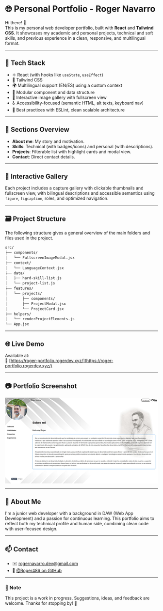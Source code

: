 # 🌐 Personal Portfolio - Roger Navarro

Hi there! 👋  
This is my personal web developer portfolio, built with **React** and **Tailwind CSS**. It showcases my academic and personal projects, technical and soft skills, and previous experience in a clean, responsive, and multilingual format.

---

## 🚀 Tech Stack

- ⚛️ React (with hooks like `useState`, `useEffect`)
- 🎨 Tailwind CSS
- 🌍 Multilingual support (EN/ES) using a custom context
- 📁 Modular component and data structure
- 📸 Interactive image gallery with fullscreen view
- ♿ Accessibility-focused (semantic HTML, alt texts, keyboard nav)
- 🧪 Best practices with ESLint, clean scalable architecture

---

## 🧩 Sections Overview

- **About me**: My story and motivation.
- **Skills**: Technical (with badges/icons) and personal (with descriptions).
- **Projects**: Filterable list with highlight cards and modal view.
- **Contact**: Direct contact details.

---

## 📸 Interactive Gallery

Each project includes a capture gallery with clickable thumbnails and fullscreen view, with bilingual descriptions and accessible semantics using `figure`, `figcaption`, roles, and optimized navigation.

---

## 🗃️ Project Structure

The following structure gives a general overview of the main folders and files used in the project.


```bash
src/
├── components/
│   └── FullscreenImageModal.jsx
├── context/
│   └── LanguageContext.jsx
├── data/
│   ├── hard-skill-list.js
│   └── project-list.js
├── features/
│   └── projects/
│       ├── components/
│       ├── ProjectModal.jsx
│       └── ProjectCard.jsx
├── helpers/
│   └── renderProjectElements.js
└── App.jsx
```

---

## 🌐 Live Demo

Available at:  
🔗 [https://roger-portfolio.rogerdev.xyz/](https://roger-portfolio.rogerdev.xyz/)

---

## 📷 Portfolio Screenshot

<p align="center">
  <img src="public/projects/roger-portfolio/roger-portfolio-home.jpg" alt="Portfolio preview" width="700"/>
</p>

---

## 🙋 About Me

I'm a junior web developer with a background in DAW (Web App Development) and a passion for continuous learning. This portfolio aims to reflect both my technical profile and human side, combining clean code with user-focused design.

---

## 📫 Contact

- ✉️ rogernavarro.dev@gmail.com  
- 🐙 [@Roger486 on GitHub](https://github.com/Roger486)

---

### 📌 Note

This project is a work in progress. Suggestions, ideas, and feedback are welcome. Thanks for stopping by! 🙏